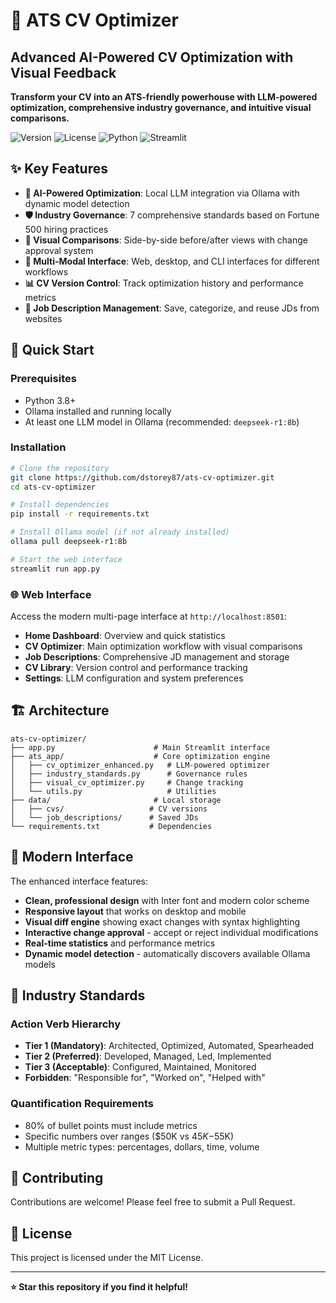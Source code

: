 # 🚀 ATS CV Optimizer

## Advanced AI-Powered CV Optimization with Visual Feedback

**Transform your CV into an ATS-friendly powerhouse with LLM-powered optimization, comprehensive industry governance, and intuitive visual comparisons.**

![Version](https://img.shields.io/badge/version-2.0.0-blue.svg)
![License](https://img.shields.io/badge/license-MIT-green.svg)
![Python](https://img.shields.io/badge/python-3.8%2B-blue.svg)
![Streamlit](https://img.shields.io/badge/streamlit-1.36.0-red.svg)

## ✨ Key Features

- **🎯 AI-Powered Optimization**: Local LLM integration via Ollama with dynamic model detection
- **🛡️ Industry Governance**: 7 comprehensive standards based on Fortune 500 hiring practices
- **👀 Visual Comparisons**: Side-by-side before/after views with change approval system
- **📱 Multi-Modal Interface**: Web, desktop, and CLI interfaces for different workflows
- **📊 CV Version Control**: Track optimization history and performance metrics
- **💾 Job Description Management**: Save, categorize, and reuse JDs from websites

## 🚀 Quick Start

### Prerequisites
- Python 3.8+
- Ollama installed and running locally
- At least one LLM model in Ollama (recommended: `deepseek-r1:8b`)

### Installation

```bash
# Clone the repository
git clone https://github.com/dstorey87/ats-cv-optimizer.git
cd ats-cv-optimizer

# Install dependencies
pip install -r requirements.txt

# Install Ollama model (if not already installed)
ollama pull deepseek-r1:8b

# Start the web interface
streamlit run app.py
```

### 🌐 Web Interface
Access the modern multi-page interface at `http://localhost:8501`:
- **Home Dashboard**: Overview and quick statistics
- **CV Optimizer**: Main optimization workflow with visual comparisons
- **Job Descriptions**: Comprehensive JD management and storage
- **CV Library**: Version control and performance tracking
- **Settings**: LLM configuration and system preferences

## 🏗️ Architecture

```
ats-cv-optimizer/
├── app.py                      # Main Streamlit interface
├── ats_app/                    # Core optimization engine
│   ├── cv_optimizer_enhanced.py   # LLM-powered optimizer
│   ├── industry_standards.py      # Governance rules
│   ├── visual_cv_optimizer.py     # Change tracking
│   └── utils.py                   # Utilities
├── data/                       # Local storage
│   ├── cvs/                   # CV versions
│   └── job_descriptions/      # Saved JDs
└── requirements.txt           # Dependencies
```

## 🎨 Modern Interface

The enhanced interface features:
- **Clean, professional design** with Inter font and modern color scheme
- **Responsive layout** that works on desktop and mobile
- **Visual diff engine** showing exact changes with syntax highlighting
- **Interactive change approval** - accept or reject individual modifications
- **Real-time statistics** and performance metrics
- **Dynamic model detection** - automatically discovers available Ollama models

## 🔧 Industry Standards

### Action Verb Hierarchy
- **Tier 1 (Mandatory)**: Architected, Optimized, Automated, Spearheaded
- **Tier 2 (Preferred)**: Developed, Managed, Led, Implemented
- **Tier 3 (Acceptable)**: Configured, Maintained, Monitored
- **Forbidden**: "Responsible for", "Worked on", "Helped with"

### Quantification Requirements
- 80% of bullet points must include metrics
- Specific numbers over ranges ($50K vs $45K-$55K)
- Multiple metric types: percentages, dollars, time, volume

## 🤝 Contributing

Contributions are welcome! Please feel free to submit a Pull Request.

## 📝 License

This project is licensed under the MIT License.

---

**⭐ Star this repository if you find it helpful!**